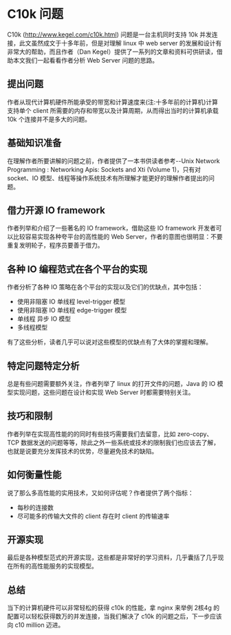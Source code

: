 # C10k 问题

C10k (http://www.kegel.com/c10k.html) 问题是一台主机同时支持 10k 并发连接，此文虽然成文于十多年前，但是对理解 linux 中 web server 的发展和设计有非常大的帮助，而且作者（Dan Kegel）提供了一系列的文章和资料可供研读，借助本文我们一起看看作者分析 Web Server 问题的思路。

## 提出问题

作者从现代计算机硬件所能承受的带宽和计算速度来(注:十多年前的计算机)计算支持单个 client 所需要的内存和带宽以及计算周期，从而得出当时的计算机承载 10k 个连接并不是多大的问题。


## 基础知识准备

在理解作者所要讲解的问题之前，作者提供了一本书供读者参考--Unix Network Programming : Networking Apis: Sockets and Xti (Volume 1)，只有对 socket、IO 模型、线程等操作系统技术有所理解才能更好的理解作者提出的问题。


## 借力开源 IO framework 

作者列举和介绍了一些著名的 IO framework，借助这些 IO framework 开发者可以比较容易实现各种夸平台的高性能的 Web Server，作者的意图也很明显：不要重复发明轮子，程序员要善于借力。

## 各种 IO 编程范式在各个平台的实现

作者分析了各种 IO 策略在各个平台的实现以及它们的优缺点，其中包括：
- 使用非阻塞 IO 单线程 level-trigger 模型
- 使用非阻塞 IO 单线程 edge-trigger 模型
- 单线程 异步 IO 模型
- 多线程模型

有了这些分析，读者几乎可以说对这些模型的优缺点有了大体的掌握和理解。

## 特定问题特定分析

总是有些问题需要额外关注，作者列举了 linux 的打开文件的问题，Java 的 IO 模型实现问题，这些问题在设计和实现 Web Server 时都需要特别关注。

## 技巧和限制

作者列举在实现高性能的的同时有些技巧需要我们去留意，比如 zero-copy、TCP 数据发送的问题等等，除此之外一些系统或技术的限制我们也应该去了解，也就是说要充分发挥技术的优势，尽量避免技术的缺陷。

## 如何衡量性能

说了那么多高性能的实用技术，又如何评估呢？作者提供了两个指标：
- 每秒的连接数
- 尽可能多的传输大文件的 client 存在时 client 的传输速率

## 开源实现

最后是各种模型范式的开源实现，这些都是非常好的学习资料，几乎囊括了几乎现在所有的高性能服务的实现模型。

## 总结

当下的计算机硬件可以非常轻松的获得 c10k 的性能，拿 nginx 来举例 2核4g 的配置可以轻松获得数万的并发连接，当我们解决了 c10k 的问题之后，下一步应该向 c10 million 迈进。



